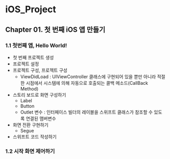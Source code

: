 # iOS_Project

## Chapter 01. 첫 번째 iOS 앱 만들기

### 1.1 첫번째 앱, Hello World!

- 첫 번째 프로젝트 생성
- 프로젝트 설정
- 프로젝트 구성, 프로젝트 구성
  - ViewDidLoad : UIViewController 클래스에 구현되어 있을 뿐만 아니라 적절한 시점에서 시스템에 의해 자동으로 호출되는 콜백 메소드(CallBack Method)
- 스토리 보드로 화면 구성하기
  - Label
  - Button
  - Outlet 변수 : 인터페이스 빌더의 레이블을 스위프트 클래스가 참조할 수 있도록 연결된 맴버변수
- 화면 전환 구현하기
  - Segue
- 스위프트 코드 작성하기

### 1.2 시작 화면 제어하기
